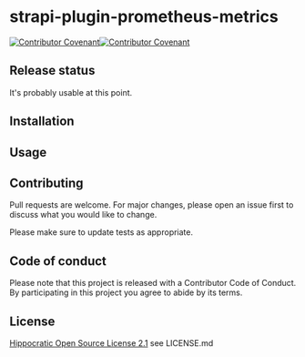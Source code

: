 # strapi-plugin-prometheus-metrics

[![Contributor Covenant](https://img.shields.io/badge/Contributor%20Covenant-v2.1%20adopted-ff69b4.svg)](code_of_conduct.md)[![Contributor Covenant](https://img.shields.io/badge/license-Hippocratic%20OSL%202.0-4baaaa)](https://firstdonoharm.dev/)

## Release status

It's probably usable at this point.

## Installation


## Usage


## Contributing

Pull requests are welcome. For major changes, please open an issue first to discuss what you would like to change.

Please make sure to update tests as appropriate.

## Code of conduct

Please note that this project is released with a Contributor Code of Conduct. By participating in this project you agree to abide by its terms.

## License

[Hippocratic Open Source License 2.1](https://firstdonoharm.dev/) see LICENSE.md
